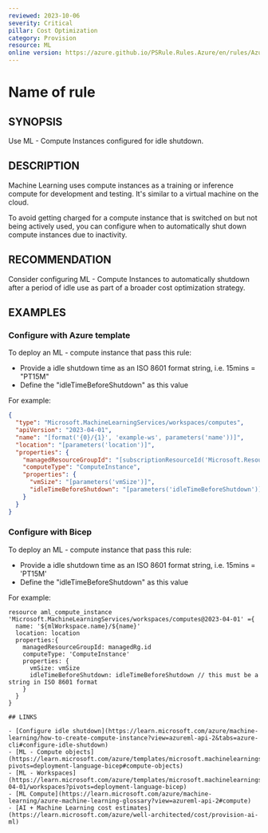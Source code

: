 ```yaml
---
reviewed: 2023-10-06
severity: Critical
pillar: Cost Optimization
category: Provision
resource: ML
online version: https://azure.github.io/PSRule.Rules.Azure/en/rules/Azure.ML.ComputeIdleShutdown/
---
```


# Name of rule

## SYNOPSIS

Use ML - Compute Instances configured for idle shutdown.

## DESCRIPTION

Machine Learning uses compute instances as a training or inference compute for development and testing. It's similar to a virtual machine on the cloud.

To avoid getting charged for a compute instance that is switched on but not being actively used, you can configure when to automatically shut down compute instances due to inactivity.


## RECOMMENDATION

Consider configuring ML - Compute Instances to automatically shutdown after a period of idle use as part of a broader cost optimization strategy. 

## EXAMPLES

### Configure with Azure template

To deploy an ML - compute instance that pass this rule:

- Provide a idle shutdown time as an ISO 8601 format string, i.e. 15mins = "PT15M"
- Define the "idleTimeBeforeShutdown" as this value 

For example:

```json
{
  "type": "Microsoft.MachineLearningServices/workspaces/computes",
  "apiVersion": "2023-04-01",
  "name": "[format('{0}/{1}', 'example-ws', parameters('name'))]",
  "location": "[parameters('location')]",
  "properties": {
    "managedResourceGroupId": "[subscriptionResourceId('Microsoft.Resources/resourceGroups', 'example-mg')]",
    "computeType": "ComputeInstance",
    "properties": {
      "vmSize": "[parameters('vmSize')]",
      "idleTimeBeforeShutdown": "[parameters('idleTimeBeforeShutdown')]"
    }
  }
}
```

### Configure with Bicep

To deploy an ML - compute instance that pass this rule:

- Provide a idle shutdown time as an ISO 8601 format string, i.e. 15mins = 'PT15M'
- Define the "idleTimeBeforeShutdown" as this value 

For example:

```bicep
resource aml_compute_instance 'Microsoft.MachineLearningServices/workspaces/computes@2023-04-01' ={
  name: '${mlWorkspace.name}/${name}'
  location: location
  properties:{
    managedResourceGroupId: managedRg.id
    computeType: 'ComputeInstance'
    properties: {
      vmSize: vmSize 
      idleTimeBeforeShutdown: idleTimeBeforeShutdown // this must be a string in ISO 8601 format
    }
  }
}

## LINKS

- [Configure idle shutdown](https://learn.microsoft.com/azure/machine-learning/how-to-create-compute-instance?view=azureml-api-2&tabs=azure-cli#configure-idle-shutdown)
- [ML - Compute objects](https://learn.microsoft.com/azure/templates/microsoft.machinelearningservices/workspaces/computes?pivots=deployment-language-bicep#compute-objects)
- [ML - Workspaces](https://learn.microsoft.com/azure/templates/microsoft.machinelearningservices/2023-04-01/workspaces?pivots=deployment-language-bicep)
- [ML Compute](https://learn.microsoft.com/azure/machine-learning/azure-machine-learning-glossary?view=azureml-api-2#compute)
- [AI + Machine Learning cost estimates](https://learn.microsoft.com/azure/well-architected/cost/provision-ai-ml)
